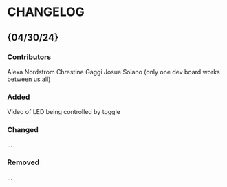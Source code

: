 # CHANGELOG

## {04/30/24}
### Contributors
Alexa Nordstrom
Chrestine Gaggi
Josue Solano
(only one dev board works between us all)
### Added
Video of LED being controlled by toggle

### Changed
...

### Removed
...